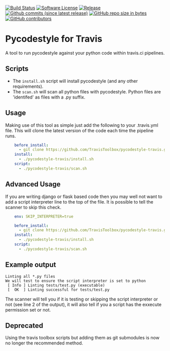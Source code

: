 [![Build Status](https://img.shields.io/travis/TravisToolbox/pycodestyle-travis/master.svg)](https://travis-ci.org/TravisToolbox/pycodestyle-travis)
[![Software License](https://img.shields.io/badge/license-MIT-blue.svg)](LICENSE.md)
[![Release](https://img.shields.io/github/release/TravisToolbox/pycodestyle-travis.svg)](https://github.com/TravisToolbox/pycodestyle-travis/releases/latest)
[![Github commits (since latest release)](https://img.shields.io/github/commits-since/TravisToolbox/pycodestyle-travis/latest.svg)](https://github.com/TravisToolbox/pycodestyle-travis/commits)
[![GitHub repo size in bytes](https://img.shields.io/github/repo-size/TravisToolbox/pycodestyle-travis.svg)](https://github.com/TravisToolbox/pycodestyle-travis)
[![GitHub contributors](https://img.shields.io/github/contributors/TravisToolbox/pycodestyle-travis.svg)](https://github.com/TravisToolbox/pycodestyle-travis)

Pycodestyle for Travis 
==================

A tool to run pycodestyle against your python code within travis.ci pipelines.

## Scripts

- The `install.sh` script will install pycodestyle (and any other requirements).
- The `scan.sh` will scan all python files with pycodestyle. Python files are 'identifed' as files with a .py suffix.

## Usage

Making use of this tool as simple just add the following to your .travis.yml file. This will clone
the latest version of the code each time the pipeline runs.

```yml
    before_install:
      - git clone https://github.com/TravisToolbox/pycodestyle-travis.git
    install:
      - ./pycodestyle-travis/install.sh
    script:
      - ./pycodestyle-travis/scan.sh
```

## Advanced Usage

If you are writing django or flask based code then you may well not want to add a script interpreter line to the top of the file. It is possible to tell the scanner to skip this check.

```yml
    env: SKIP_INTERPRETER=true

    before_install:
      - git clone https://github.com/TravisToolbox/pycodestyle-travis.git
    install:
      - ./pycodestyle-travis/install.sh
    script:
      - ./pycodestyle-travis/scan.sh
```

## Example output

```
Linting all *.py files
We will test to ensure the script interpreter is set to python
 [ Info ] Linting tests/test.py (executable)
 [  OK  ] Linting successful for tests/test.py
```

The scanner will tell you if it is testing or skipping the script interpreter or not (see line 2 of the output), it will also tell if you a script has the exxecute permission
set or not.

## Deprecated

Using the travis toolbox scripts but adding them as git submodules is now no longer the recommended method.
